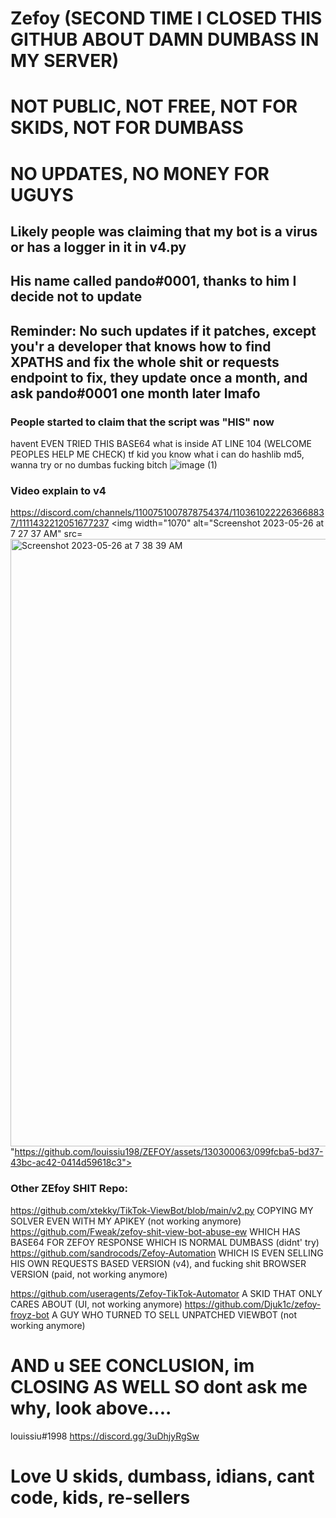 # Zefoy (SECOND TIME I CLOSED THIS GITHUB ABOUT DAMN DUMBASS IN MY SERVER)
# NOT PUBLIC, NOT FREE, NOT FOR SKIDS, NOT FOR DUMBASS
# NO UPDATES, NO MONEY FOR UGUYS
## Likely people was claiming that my bot is a virus or has a logger in it in v4.py
## His name called pando#0001, thanks to him I decide not to update
## Reminder: No such updates if it patches, except you'r a developer that knows how to find XPATHS and fix the whole shit or requests endpoint to fix, they update once a month, and ask pando#0001 one month later lmafo

### People started to claim that the script was "HIS" now
havent EVEN TRIED THIS BASE64 what is inside AT LINE 104 (WELCOME PEOPLES HELP ME CHECK)
tf kid you know what
i can do hashlib md5, wanna try or no dumbas fucking bitch
![image (1)](https://github.com/louissiu198/ZEFOY/assets/130300063/0d84faca-d5e1-4d4a-886c-8cc0d8912882)

### Video explain to v4
https://discord.com/channels/1100751007878754374/1103610222263668837/1111432212051677237
<img width="1070" alt="Screenshot 2023-05-26 at 7 27 37 AM" src=<img width="972" alt="Screenshot 2023-05-26 at 7 38 39 AM" src="https://github.com/louissiu198/ZEFOY/assets/130300063/5777db65-5668-4360-8e96-addd43d6845f">
"https://github.com/louissiu198/ZEFOY/assets/130300063/099fcba5-bd37-43bc-ac42-0414d59618c3">

### Other ZEfoy SHIT Repo:
https://github.com/xtekky/TikTok-ViewBot/blob/main/v2.py COPYING MY SOLVER EVEN WITH MY APIKEY (not working anymore)
https://github.com/Fweak/zefoy-shit-view-bot-abuse-ew WHICH HAS BASE64 FOR ZEFOY RESPONSE WHICH IS NORMAL DUMBASS (didnt' try)
https://github.com/sandrocods/Zefoy-Automation WHICH IS EVEN SELLING HIS OWN REQUESTS BASED VERSION (v4), and fucking shit BROWSER VERSION (paid, not working anymore)

https://github.com/useragents/Zefoy-TikTok-Automator A SKID THAT ONLY CARES ABOUT (UI, not working anymore)
https://github.com/Djuk1c/zefoy-froyz-bot A GUY WHO TURNED TO SELL UNPATCHED VIEWBOT (not working anymore)

# AND u SEE CONCLUSION, im CLOSING AS WELL SO dont ask me why, look above....

louissiu#1998
https://discord.gg/3uDhjyRgSw

# Love U skids, dumbass, idians, cant code, kids, re-sellers
